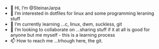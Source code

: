 - 👋 Hi, I’m @SteinarJarpa
- 👀 I’m interested in dotfiles for linux and some programming leraning stuff
- 🌱 I’m currently learning ...c, linux, dwm, suckless, git
- 💞️ I’m looking to collaborate on ...sharing stuff if it at all is good for anyone but me myself - this is a learning process
- 📫 How to reach me ...trhough here, the git.

<!---
SteinarJarpa/SteinarJarpa is a ✨ special ✨ repository because its `README.md` (this file) appears on your GitHub profile.
You can click the Preview link to take a look at your changes.
--->
